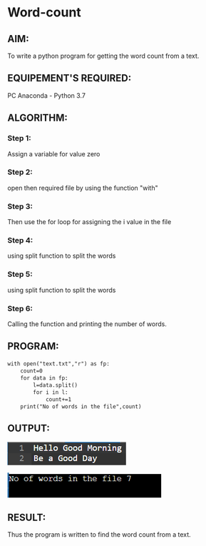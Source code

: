 # Word-count
## AIM:
To write a python program for getting the word count from a text.
## EQUIPEMENT'S REQUIRED: 
PC
Anaconda - Python 3.7
## ALGORITHM: 
### Step 1:
Assign a variable for value zero
### Step 2: 
open then required file by using the function "with"
### Step 3: 
Then use the for loop for assigning the i value in the file
### Step 4:  
using split function to split the words
### Step 5: 
using split function to split the words
### Step 6: 
Calling the function and printing the number of words.
## PROGRAM:
```
with open("text.txt","r") as fp:
    count=0
    for data in fp:
        l=data.split()
        for i in l:
            count+=1
    print("No of words in the file",count)
```
## OUTPUT:
![projectfile](./pro.png)

![output](./op.png)


## RESULT:
Thus the program is written to find the word count from a text.
